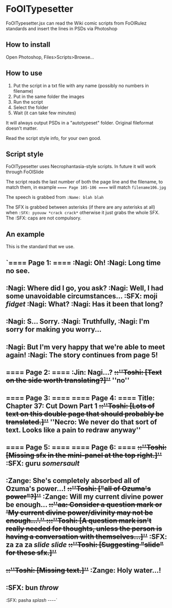 FoOlTypesetter
==============

FoOlTypesetter.jsx can read the Wiki comic scripts from FoOlRulez standards and insert the lines in PSDs via Photoshop

How to install
--------------
Open Photoshop, Files>Scripts>Browse...

How to use
----------
1. Put the script in a txt file with any name (possibly no numbers in filename)
2. Put in the same folder the images
3. Run the script
4. Select the folder
5. Wait (it can take few minutes)

It will always output PSDs in a "autotypeset" folder. Original fileformat doesn't matter.

Read the script style info, for your own good.


Script style
------------
FoOlTypesetter uses Necrophantasia-style scripts. In future it will work through FoOlSlide


The script reads the last number of both the page line and the filename, to match them, in example `==== Page 105-106 ====` will match `filename106.jpg`

The speech is grabbed from `:Name: blah blah`

The SFX is grabbed between asterisks (if there are any asterisks at all) when `:SFX: pyouuw *crack crack*` otherwise it just grabs the whole SFX. The :SFX: caps are not compulsory.


An example
----------

This is the standard that we use.

`==== Page 1: ====
:Nagi: Oh!
:Nagi: Long time no see.
----
:Nagi: Where did I go, you ask?
:Nagi: Well, I had some unavoidable circumstances...
:SFX: moji *fidget*
:Nagi: What?
:Nagi: Has it been that long?
----
:Nagi: S... Sorry.
:Nagi: Truthfully,
:Nagi: I'm sorry for making you worry...
----
:Nagi: But I'm very happy that we're able to meet again!
:Nagi: The story continues from page 5!
----
==== Page 2: ====
:Jin: Nagi...?
<s>::''Toshi: [Text on the side worth translating?]''</s> ''no''
----

==== Page 3: ====
==== Page 4: ====
Title:
Chapter 37: Cut Down Part 1
<s>::''Toshi: [Lots of text on this double page that should probably be translated.]''</s> ''Necro: We never do that sort of text.  Looks like a pain to redraw anyway''
----

==== Page 5: ====
==== Page 6: ====
<s>::''Toshi: [Missing sfx in the mini-panel at the top right.]''</s>
:SFX: guru *somersault*
----
:Zange: She's completely absorbed all of Ozuma's power...!
<s>::''Toshi: ["all of Ozuma's power"?]''</s>
:Zange: Will my current divine power be enough...
<s>::''aa: Consider a question mark or 'My current divine power/divinity may not be enough...'.''
:::''Toshi: [A question mark isn't really needed for thoughts, unless the person is having a conversation with themselves...]''</s>
:SFX: za za za *slide slide*
<s>::''Toshi: [Suggesting "slide" for these sfx.]''</s>
----
<s>::''Toshi: [Missing text.]''</s>
:Zange: Holy water...!
----
:SFX: bun *throw*
----
:SFX: pasha *splash*
----`
